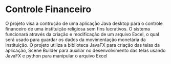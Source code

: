 # Controle Financeiro
O projeto visa a contrução de uma aplicação Java desktop para o controle financeiro de uma instituição religiosa sem fins lucrativos.
O sistema funcionará através da criação e modificação de um arquivo Excel, o qual será usado para guardar os dados da movimentação monetária da instituição.
O projeto utiliza a biblioteca JavaFX para criação das telas da aplicação, Scene Builder para auxiliar no desenvolvimento das telas usando JavaFX e python para manipular o arquivo Excel
